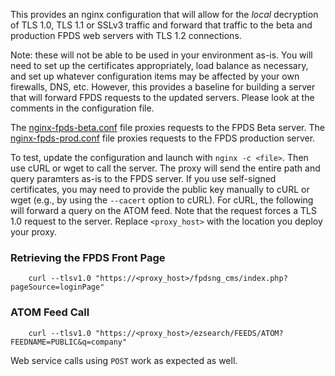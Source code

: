 This provides an nginx configuration that will allow for the *local* decryption of TLS 1.0, TLS 1.1 or SSLv3 traffic and forward that traffic to the beta and production FPDS web servers with TLS 1.2 connections.

Note: these will not be able to be used in your environment as-is. You will need to set up the certificates appropriately, load balance as necessary, and set up whatever configuration items may be affected by your own firewalls, DNS, etc. However, this provides a baseline for building a server that will forward FPDS requests to the updated servers. Please look at the comments in the configuration file.

The [nginx-fpds-beta.conf](nginx-fpds-beta.conf) file proxies requests to the FPDS Beta server. The [nginx-fpds-prod.conf](nginx-fpds-prod.conf) file proxies requests to the FPDS production server. 

To test, update the configuration and launch with `nginx -c <file>`. Then use cURL or wget to call the server. The proxy will send the entire path and query paramters as-is to the FPDS server. If you use self-signed certificates, you may need to provide the public key manually to cURL or wget (e.g., by using the `--cacert` option to cURL). For cURL, the following will forward a query on the ATOM feed. Note that the request forces a TLS 1.0 request to the server. Replace `<proxy_host>` with the location you deploy your proxy.

### Retrieving the FPDS Front Page

```
	curl --tlsv1.0 "https://<proxy_host>/fpdsng_cms/index.php?pageSource=loginPage"
```

### ATOM Feed Call

```
	curl --tlsv1.0 "https://<proxy_host>/ezsearch/FEEDS/ATOM?FEEDNAME=PUBLIC&q=company"
```

Web service calls using `POST` work as expected as well.

